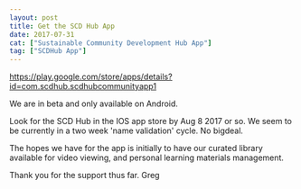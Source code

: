 ```yaml
---
layout: post
title: Get the SCD Hub App
date: 2017-07-31
cat: ["Sustainable Community Development Hub App"]
tag: ["SCDHub App"]
---
```


https://play.google.com/store/apps/details?id=com.scdhub.scdhubcommunityapp1

We are in beta and only available on Android.

Look for the SCD Hub in the IOS app store by Aug 8 2017 or so. We seem to be currently in a two week 'name validation' cycle. No bigdeal.

The hopes we have for the app is initially to have our curated library available for video viewing, and personal learning materials management.

Thank you for the support thus far.
Greg 